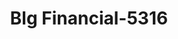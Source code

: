 ---
f_zip-code: 35442
f_state-code: AL
title: Blg Financial-5316
f_phone: 205-373-2209
f_city-only: Aliceville
f_address: 15 3Rd Ave Ne Aliceville
f_location-unique-id: '5316'
slug: blg-financial-5316
updated-on: '2024-05-30T13:46:58.046Z'
created-on: '2024-05-30T13:36:59.803Z'
published-on: '2024-05-30T13:54:32.469Z'
f_city-state: cms/city/aliceville-al.md
f_company: cms/company/blg-financial.md
f_state: cms/state/alabama.md
layout: '[payday-loan].html'
tags: payday-loan
---